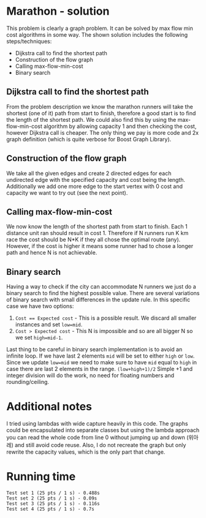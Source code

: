 # Marathon - solution
This problem is clearly a graph problem. It can be solved by max flow min cost algorithms in some way. The shown solution includes the following steps/techniques:

- Dijkstra call to find the shortest path
- Construction of the flow graph
- Calling max-flow-min-cost
- Binary search

## Dijkstra call to find the shortest path
From the problem description we know the marathon runners will take the shortest (one of it) path from start to finish, therefore a good start is to find the length of the shortest path. We could also find this by using the max-flow-min-cost algorithm by allowing capacity 1 and then checking the cost, however Dijkstra call is cheaper. The only thing we pay is more code and 2x graph definition (which is quite verbose for Boost Graph Library). 

## Construction of the flow graph
We take all the given edges and create 2 directed edges for each undirected edge with the specified capacity and cost being the length. Additionally we add one more edge to the start vertex with 0 cost and capacity we want to try out (see the next point).

## Calling max-flow-min-cost
We now know the length of the shortest path from start to finish. Each 1 distance unit ran should result in cost 1. Therefore if N runners run K km race the cost should be N*K if they all chose the optimal route (any). However, if the cost is higher it means some runner had to chose a longer path and hence N is not achievable.

## Binary search
Having a way to check if the city can accommodate N runners we just do a binary search to find the highest possible value. There are several variations of binary search with small differences in the update rule. In this specific case we have two options:
1. `Cost == Expected cost` - This is a possible result. We discard all smaller instances and set `low=mid`.
2. `Cost > Expected cost` - This N is impossible and so are all bigger N so we set `high=mid-1`.

Last thing to be careful in binary search implementation is to avoid an infinite loop. If we have last 2 elements `mid` will be set to either `high` or `low`. Since we update `low=mid` we need to make sure to have `mid` equal to `high` in case there are last 2 elements in the range. `(low+high+1)/2` Simple +1 and integer division will do the work, no need for floating numbers and rounding/ceiling.

# Additional notes
I tried using lambdas with wide capture heavily in this code. The graphs could be encapsulated into separate classes but using the lambda approach you can read the whole code from line 0 without jumping up and down (위아레) and still avoid code reuse. Also, I do not recreate the graph but only rewrite the capacity values, which is the only part that change.

# Running time
    Test set 1 (25 pts / 1 s) - 0.488s
    Test set 2 (25 pts / 1 s) - 0.09s
    Test set 3 (25 pts / 1 s) - 0.116s
    Test set 4 (25 pts / 1 s) - 0.7s
